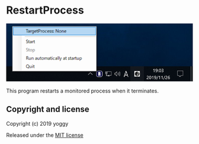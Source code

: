# RestartProcess
![img01.png](img01.png)

This program restarts a monitored process when it terminates.

## Copyright and license
Copyright (c) 2019 yoggy

Released under the [MIT license](LICENSE.txt)